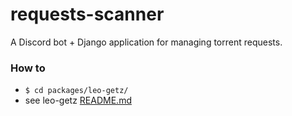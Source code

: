 # requests-scanner

A Discord bot + Django application for managing torrent requests.

### How to

* `$ cd packages/leo-getz/`
* see leo-getz [README.md](packages/leo-getz/README.md)

